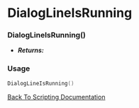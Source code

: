 # DialogLineIsRunning

### DialogLineIsRunning()
- ***Returns:*** 

### Usage

```Lua
DialogLineIsRunning()
```


[Back To Scripting Documentation](../README.md)

